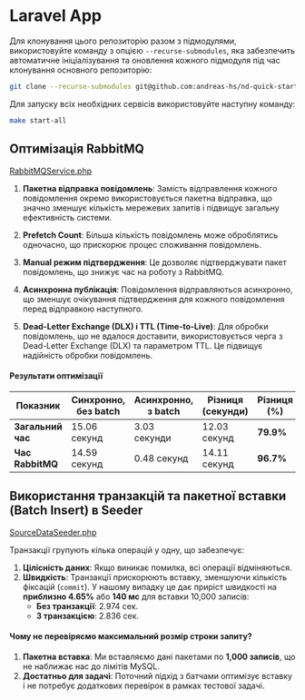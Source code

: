 # Laravel App

Для клонування цього репозиторію разом з підмодулями, використовуйте команду з опцією `--recurse-submodules`, яка
забезпечить автоматичне ініціалізування та оновлення кожного підмодуля під час клонування основного репозиторію:

```bash
git clone --recurse-submodules git@github.com:andreas-hs/nd-quick-start.git
```

Для запуску всіх необхідних сервісів використовуйте наступну команду:

```bash
make start-all
```

## Оптимізація RabbitMQ

[RabbitMQService.php](nd-laravel-app/app/Services/RabbitMQService.php)

1. **Пакетна відправка повідомлень**: Замість відправлення кожного повідомлення окремо використовується пакетна
   відправка, що значно зменшує кількість мережевих запитів і підвищує загальну ефективність системи.

2. **Prefetch Count**: Більша кількість повідомлень може оброблятись одночасно, що прискорює процес споживання
   повідомлень.

3. **Manual режим підтвердження**: Це дозволяє підтверджувати пакет повідомлень, що знижує час на роботу з RabbitMQ.

4. **Асинхронна публікація**: Повідомлення відправляються асинхронно, що зменшує очікування підтвердження для кожного
   повідомлення перед відправкою наступного.

5. **Dead-Letter Exchange (DLX) і TTL (Time-to-Live)**: Для обробки повідомлень, що не вдалося доставити,
   використовується черга з Dead-Letter Exchange (DLX) та параметром TTL. Це підвищує надійність обробки повідомлень.

#### Результати оптимізації

| Показник          | Синхронно, без batch | Асинхронно, з batch | Різниця (секунди) | Різниця (%) |
|-------------------|----------------------|---------------------|-------------------|-------------|
| **Загальний час** | 15.06 секунд         | 3.03 секунди        | 12.03 секунд      | **79.9%**   |
| **Час RabbitMQ**  | 14.59 секунд         | 0.48 секунд         | 14.11 секунд      | **96.7%**   |

## Використання транзакцій та пакетної вставки (Batch Insert) в Seeder

[SourceDataSeeder.php](nd-laravel-app/database/seeders/SourceDataSeeder.php)

Транзакції групують кілька операцій у одну, що забезпечує:

1. **Цілісність даних**: Якщо виникає помилка, всі операції відміняються.
2. **Швидкість**: Транзакції прискорюють вставку, зменшуючи кількість фіксацій (`commit`). У нашому випадку це дає
   приріст швидкості на **приблизно 4.65%** або **140 мс** для вставки 10,000 записів:
    - **Без транзакції**: 2.974 сек.
    - **З транзакцією**: 2.836 сек.

#### Чому не перевіряємо максимальний розмір строки запиту?

1. **Пакетна вставка**: Ми вставляємо дані пакетами по **1,000 записів**, що не наближає нас до лімітів MySQL.
2. **Достатньо для задачі**: Поточний підхід з батчами оптимізує вставку і не потребує додаткових перевірок в рамках
   тестової задачі.
